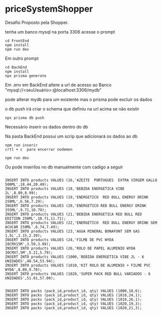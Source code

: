 # priceSystemShopper
Desafio Proposto pela Shopper.

tenha um banco mysql na porta 3306
acesse o prompt
```
cd FrontEnd 
npm install 
npm run dev

```

Em outro prompt

```
cd BackEnd
npm install 
npx prisma generate
```

Em .env em BackEnd altere a url de acesso ao Banco "mysql://<seuUsuário>:<suaSenha>@localhost:3306/mydb"

pode alterar mydb para um existente mas o prisma pode excluir os dados

o db push irá criar o schema que definiu na url acima se não existir 

```
npx prisma db push
```



Necessário inserir os dados dentro do db

Na pasta BackEnd possui um scrip que adicionará os dados ao db 
```
npm run inserir
crtl + c  para encerrar nodemon
```
```
npm run dev
```
Ou pode inserilos no db manualmente com cadigo a seguir

```

INSERT INTO products VALUES (16,'AZEITE  PORTUGUES  EXTRA VIRGEM GALLO 500ML',18.44,20.49);
INSERT INTO products VALUES (18,'BEBIDA ENERGETICA VIBE 2L',8.09,8.99);
INSERT INTO products VALUES (19,'ENERGETICO  RED BULL ENERGY DRINK 250ML',6.56,7.29);
INSERT INTO products VALUES (20,'ENERGETICO RED BULL ENERGY DRINK 355ML',9.71,10.79);
INSERT INTO products VALUES (21,'BEBIDA ENERGETICA RED BULL RED EDITION 250ML',10.71,11.71);
INSERT INTO products VALUES (22,'ENERGETICO  RED BULL ENERGY DRINK SEM ACUCAR 250ML',6.74,7.49);
INSERT INTO products VALUES (23,'AGUA MINERAL BONAFONT SEM GAS 1,5L',2.15,2.39);
INSERT INTO products VALUES (24,'FILME DE PVC WYDA 28CMX15M',3.59,3.99);
INSERT INTO products VALUES (26,'ROLO DE PAPEL ALUMINIO WYDA 30CMX7,5M',5.21,5.79);
INSERT INTO products VALUES (1000,'BEBIDA ENERGETICA VIBE 2L - 6 UNIDADES',48.54,53.94);
INSERT INTO products VALUES (1010,'KIT ROLO DE ALUMINIO + FILME PVC WYDA',8.80,9.78);
INSERT INTO products VALUES (1020,'SUPER PACK RED BULL VARIADOS - 6 UNIDADES',51.81,57.00);


INSERT INTO packs (pack_id,product_id, qty) VALUES (1000,18,6);
INSERT INTO packs (pack_id,product_id, qty) VALUES (1010,24,1);
INSERT INTO packs (pack_id,product_id, qty) VALUES (1010,26,1);
INSERT INTO packs (pack_id,product_id, qty) VALUES (1020,19,3);
INSERT INTO packs (pack_id,product_id, qty) VALUES (1020,21,3);

```
